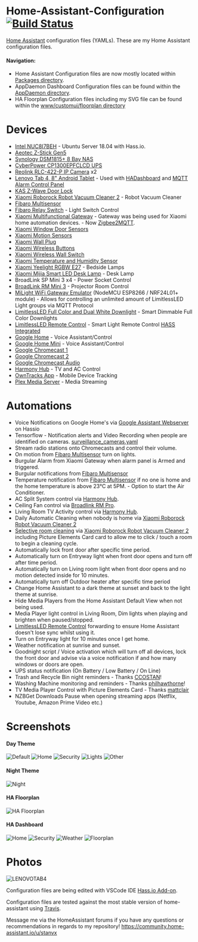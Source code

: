 # Home-Assistant-Configuration [![Build Status](https://travis-ci.org/stanvx/Home-Assistant-Configuration.svg?branch=master)](https://travis-ci.org/stanvx/Home-Assistant-Configuration)
[Home Assistant](https://home-assistant.io/) configuration files (YAMLs). These are my Home Assistant configuration files.
#### Navigation:
* Home Assistant Configuration files are now mostly located within [Packages directory](https://github.com/stanvx/Home-Assistant-Configuration/tree/master/packages).
* AppDaemon Dashboard Configuration files can be found within the [AppDaemon directory](https://github.com/stanvx/Home-Assistant-Configuration/tree/master/appdaemon/dashboards).
* HA Floorplan Configuration files including my SVG file can be found within the [www/customui/floorplan directory](https://github.com/stanvx/Home-Assistant-Configuration/tree/master/www/custom_ui/floorplan)

# Devices
* [Intel NUC8I7BEH](https://www.intel.com.au/content/www/au/en/products/boards-kits/nuc/kits/nuc8i7beh.html) - Ubuntu Server 18.04 with Hass.io.
* [Aeotec Z-Stick Gen5](http://aeotec.com/z-wave-usb-stick)
* [Synology DSM1815+ 8 Bay NAS](https://www.synology.com/en-global/products/DS1817+)
* [CyberPower CP1300EPFCLCD UPS](https://www.cyberpower.com/vn/en/product/sku/CP1300EPFCLCD)
* [Reolink RLC-422-P IP Camera](https://reolink.com/product/rlc-422/) x2
* [Lenovo Tab 4, 8" Android Tablet](https://www3.lenovo.com/au/en/tablets-and-2-in-1s/android-tablets/Lenovo-TB-8504/p/ZZITZTATB08) - Used with [HADashboard](https://play.google.com/store/apps/details?id=de.ozerov.fully) and [MQTT Alarm Control Panel](https://play.google.com/store/apps/details?id=com.thanksmister.iot.mqtt.alarmpanel)
* [KAS Z-Wave Door Lock](https://kas.com.au/online-store/z-wavedoorlock/)
* [Xiaomi Roborock Robot Vacuum Cleaner 2](https://xiaomi-mi.com/appliances/xiaomi-mijia-roborock-robot-vacuum-cleaner-2-white) - Robot Vacuum Cleaner
* [Fibaro Multisensor](https://www.fibaro.com/en/products/motion-sensor)
* [Fibaro Relay Switch](https://www.fibaro.com/en/products/switches-2) - Light Switch Control
* [Xiaomi Multifunctional Gateway](https://www.gearbest.com/living-appliances/pp_344667.html) - Gateway was being used for Xiaomi home automation devices. - Now [Zigbee2MQTT](https://github.com/Koenkk/zigbee2mqtt).
* [Xiaomi Window Door Sensors](https://www.gearbest.com/smart-light-bulb/pp_257677.html)
* [Xiaomi Motion Sensors](https://www.gearbest.com/smart-light-bulb/pp_257678.html)
* [Xiaomi Wall Plug](https://www.gearbest.com/living-appliances/pp_344666.html)
* [Xiaomi Wireless Buttons](https://www.gearbest.com/smart-light-bulb/pp_257679.html)
* [Xiaomi Wireless Wall Switch](https://www.gearbest.com/alarm-systems/pp_610095.html)
* [Xiaomi Temperature and Humidity Sensor](https://www.gearbest.com/living-appliances/pp_344665.html)
* [Xiaomi Yeelight RGBW E27](https://www.gearbest.com/smart-lighting/pp_361555.html) - Bedside Lamps
* [Xiaomi Mijia Smart LED Desk Lamp](http://www.gearbest.com/table-lamps/pp_363779.html) - Desk Lamp
* BroadLink SP Mini 3 x4 - Power Socket Control
* [BroadLink RM Mini 3](https://www.gearbest.com/living-appliances/pp_357329.html) - Projector Room Control
* [MiLight WiFi Gateway Emulator](https://github.com/sidoh/esp8266_milight_hub) (NodeMCU ESP8266 / NRF24L01+ module) - Allows for controlling an unlimited amount of LimitlessLED Light groups via MQTT Protocol
* [LimitlessLED Full Color and Dual White Downlight](http://www.limitlessled.com/shop/mr16-rgbw-ww-cw-color-and-white-led) - Smart Dimmable Full Color Downlights
* [LimitlessLED Remote Control](http://www.limitlessled.com/shop/remote-control-for-rgb-ww-cw-color-led-lightbulbs) - Smart Light Remote Control [HASS Integrated](https://github.com/sidoh/esp8266_milight_hub/wiki/Using-Milight-Remote-with-HomeAssistant)
* [Google Home](https://store.google.com/product/google_home) - Voice Assistant/Control
* [Google Home Mini](https://store.google.com/product/google_home_mini) - Voice Assistant/Control
* [Google Chromecast 1](https://www.google.com.au/chromecast/tv/chromecast)
* [Google Chromecast 2](https://www.google.com.au/chromecast/tv/chromecast)
* [Google Chromecast Audio](https://www.google.com.au/intl/en_au/chromecast/audio)
* [Harmony Hub](https://www.logitech.com/en-us/product/harmony-hub?crid=60) - TV and AC Control
* [OwnTracks App](http://owntracks.org) - Mobile Device Tracking
* [Plex Media Server](https://plex.tv) - Media Streaming

# Automations
* Voice Notifications on Google Home's via [Google Assistant Webserver](https://community.home-assistant.io/t/community-hass-io-add-on-google-assistant-webserver-broadcast-messages-without-interrupting-music/37274) on Hassio
* Tensorflow - Notification alerts and Video Recording when people are identified on cameras. [surveillance_cameras.yaml](https://github.com/stanvx/Home-Assistant-Configuration/blob/master/packages/surveillance_cameras.yaml)
* Stream radio stations onto Chromecasts and control their volume.
* On motion from [Fibaro Multisensor](https://www.fibaro.com/en/products/motion-sensor) turn on lights.
* Burgular Alarm from Xiaomi Gateway when alarm panel is Armed and triggered.
* Burgular notifications from [Fibaro Multisensor](https://www.fibaro.com/en/products/motion-sensor)
* Temperature notification from [Fibaro Multisensor](https://www.fibaro.com/en/products/motion-sensor) if no one is home and the home temperature is above 23°C at 5PM. - Option to start the Air Conditioner.
* AC Split System control via [Harmony Hub](http://amzn.to/2n0jhG3).
* Ceiling Fan control via [Broadlink RM Pro](https://amzn.to/2uOoBR0).
* Living Room TV Activity control via [Harmony Hub](http://amzn.to/2n0jhG3).
* Daily Automatic Cleaning when nobody is home via [Xiaomi Roborock Robot Vacuum Cleaner 2](https://xiaomi-mi.com/appliances/xiaomi-mijia-roborock-robot-vacuum-cleaner-2-white)
* [Selective room cleaning](https://community.home-assistant.io/t/howto-xiaomi-vacuum-zoned-cleaning) via [Xiaomi Roborock Robot Vacuum Cleaner 2](https://xiaomi-mi.com/appliances/xiaomi-mijia-roborock-robot-vacuum-cleaner-2-white) including Picture Elements Card card to allow me to click / touch a room to begin a cleaning cycle.
* Automatically lock front door after specific time period.
* Automatically turn on Entryway light when front door opens and turn off after time period.
* Automatically turn on Living room light when front door opens and no motion detected inside for 10 minutes.
* Automatically turn off Outdoor heater after specific time period
* Change Home Assistant to a dark theme at sunset and back to the light theme at sunrise.
* Hide Media Players from the Home Assistant Default View when not being used.
* Media Player light control in Living Room, Dim lights when playing and brighten when paused/stopped.
* [LimitlessLED Remote Control](http://www.limitlessled.com/shop/remote-control-for-rgb-ww-cw-color-led-lightbulbs) forwarding to ensure Home Assistant doesn't lose sync whilst using it.
* Turn on Entryway light for 10 minutes once I get home.
* Weather notification at sunrise and sunset.
* Goodnight script / Voice activation which will turn off all devices, lock the front door and advise via a voice notification if and how many windows or doors are open.
* UPS status notification (On Battery / Low Battery / On Line)
* Trash and Recycle Bin night reminders - Thanks [CCOSTAN](https://github.com/CCOSTAN/Home-AssistantConfig)!
* Washing Machine monitoring and reminders - Thanks [philhawthorne](https://philhawthorne.com/making-dumb-dishwashers-and-washing-machines-smart-alerts-when-the-dishes-and-clothes-are-cleaned/)!
* TV Media Player Control with Picture Elements Card - Thanks [mattclair](https://github.com/mattclair/Home-AssistantConfig)
* NZBGet Downloads Pause when opening streaming apps (Netflix, Youtube, Amazon Prime Video etc.)

# Screenshots
#### Day Theme
![Default](https://raw.githubusercontent.com/stanvx/Home-Assistant-Configuration/master/screenshots/HA1.PNG)
![Home](https://raw.githubusercontent.com/stanvx/Home-Assistant-Configuration/master/screenshots/HA2.PNG)
![Security](https://raw.githubusercontent.com/stanvx/Home-Assistant-Configuration/master/screenshots/HA3.PNG)
![Lights](https://raw.githubusercontent.com/stanvx/Home-Assistant-Configuration/master/screenshots/HA4.PNG)
![Other](https://raw.githubusercontent.com/stanvx/Home-Assistant-Configuration/master/screenshots/HA5.PNG)
#### Night Theme
![Night](https://raw.githubusercontent.com/stanvx/Home-Assistant-Configuration/master/screenshots/HANIGHT.PNG)
#### HA Floorplan
![HA Floorplan](https://raw.githubusercontent.com/stanvx/Home-Assistant-Configuration/master/screenshots/HAFLOORPLAN.PNG)
#### HA Dashboard
![Home](https://raw.githubusercontent.com/stanvx/Home-Assistant-Configuration/master/screenshots/HADashboardHome.png)
![Security](https://raw.githubusercontent.com/stanvx/Home-Assistant-Configuration/master/screenshots/HADashboardSecurity.png)
![Weather](https://raw.githubusercontent.com/stanvx/Home-Assistant-Configuration/master/screenshots/HADashboardWeather.png)
![Floorplan](https://raw.githubusercontent.com/stanvx/Home-Assistant-Configuration/master/screenshots/HADashboardFloorplan.png)

# Photos
![LENOVOTAB4](https://raw.githubusercontent.com/stanvx/Home-Assistant-Configuration/master/screenshots/LENOVOTAB4.png)

Configuration files are being edited with VSCode IDE [Hass.io Add-on](https://github.com/hassio-addons/addon-vscode).

Configuration files are tested against the most stable version of home-assistant using [Travis](https://travis-ci.org/stanvx/Home-Assistant-Configuration).

Message me via the HomeAssistant forums if you have any questions or recommendations in regards to my repository! https://community.home-assistant.io/u/stanvx
